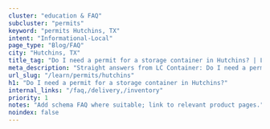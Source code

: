 ```yaml
---
cluster: "education & FAQ"
subcluster: "permits"
keyword: "permits Hutchins, TX"
intent: "Informational-Local"
page_type: "Blog/FAQ"
city: "Hutchins, TX"
title_tag: "Do I need a permit for a storage container in Hutchins? | LC Container"
meta_description: "Straight answers from LC Container: Do I need a permit for a storage container in Hutchins?. Local expertise Since 2003."
url_slug: "/learn/permits/hutchins"
h1: "Do I need a permit for a storage container in Hutchins?"
internal_links: "/faq,/delivery,/inventory"
priority: 1
notes: "Add schema FAQ where suitable; link to relevant product pages."
noindex: false
---
```


<!-- TODO: Add unique city/inventory copy, images, and internal links here. -->
